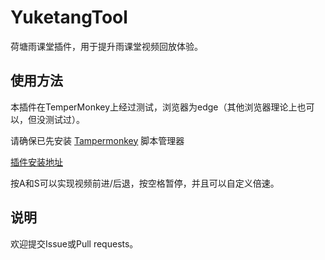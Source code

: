 # YuketangTool
荷塘雨课堂插件，用于提升雨课堂视频回放体验。

## 使用方法
本插件在TemperMonkey上经过测试，浏览器为edge（其他浏览器理论上也可以，但没测试过）。

请确保已先安装 [Tampermonkey](https://www.tampermonkey.net/) 脚本管理器

[插件安装地址](https://greasyfork.org/scripts/461578-%E9%9B%A8%E8%AF%BE%E5%A0%82%E8%A7%86%E9%A2%91%E5%9B%9E%E6%94%BE%E6%8F%92%E4%BB%B6/code/%E9%9B%A8%E8%AF%BE%E5%A0%82%E8%A7%86%E9%A2%91%E5%9B%9E%E6%94%BE%E6%8F%92%E4%BB%B6.user.js)

按A和S可以实现视频前进/后退，按空格暂停，并且可以自定义倍速。

## 说明
欢迎提交Issue或Pull requests。
